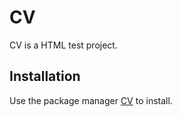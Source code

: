 # CV

CV is a HTML test project.

## Installation

Use the package manager [CV](https://roadmap.sh/projects/single-page-cv) to install.
